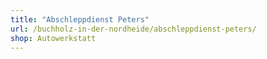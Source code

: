 ```yaml
---
title: "Abschleppdienst Peters"
url: /buchholz-in-der-nordheide/abschleppdienst-peters/
shop: Autowerkstatt
---
```

